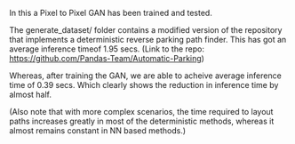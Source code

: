 In this a Pixel to Pixel GAN has been trained and tested.

The generate_dataset/ folder contains a modified version of the repository that implements a deterministic reverse parking path finder. This has got an average inference timeof 1.95 secs.
(Link to the repo: https://github.com/Pandas-Team/Automatic-Parking)

Whereas, after training the GAN, we are able to acheive average inference time of 0.39 secs. Which clearly shows the reduction in inference time by almost half.

(Also note that with more complex scenarios, the time required to layout paths increases greatly in most of the deterministic methods, whereas it almost remains constant in NN based methods.)
